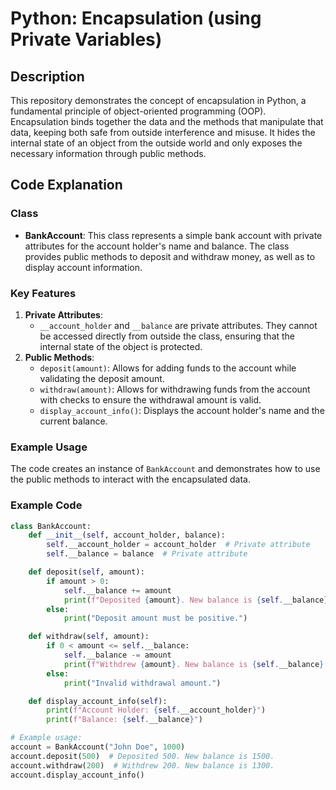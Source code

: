 # Python: Encapsulation (using Private Variables)

## Description

This repository demonstrates the concept of encapsulation in Python, a fundamental principle of object-oriented programming (OOP). Encapsulation binds together the data and the methods that manipulate that data, keeping both safe from outside interference and misuse. It hides the internal state of an object from the outside world and only exposes the necessary information through public methods.

## Code Explanation

### Class

- **BankAccount**: This class represents a simple bank account with private attributes for the account holder's name and balance. The class provides public methods to deposit and withdraw money, as well as to display account information.

### Key Features

1. **Private Attributes**:
   - `__account_holder` and `__balance` are private attributes. They cannot be accessed directly from outside the class, ensuring that the internal state of the object is protected.
2. **Public Methods**:
   - `deposit(amount)`: Allows for adding funds to the account while validating the deposit amount.
   - `withdraw(amount)`: Allows for withdrawing funds from the account with checks to ensure the withdrawal amount is valid.
   - `display_account_info()`: Displays the account holder's name and the current balance.

### Example Usage

The code creates an instance of `BankAccount` and demonstrates how to use the public methods to interact with the encapsulated data.

### Example Code

```python
class BankAccount:
    def __init__(self, account_holder, balance):
        self.__account_holder = account_holder  # Private attribute
        self.__balance = balance  # Private attribute

    def deposit(self, amount):
        if amount > 0:
            self.__balance += amount
            print(f"Deposited {amount}. New balance is {self.__balance}.")
        else:
            print("Deposit amount must be positive.")

    def withdraw(self, amount):
        if 0 < amount <= self.__balance:
            self.__balance -= amount
            print(f"Withdrew {amount}. New balance is {self.__balance}.")
        else:
            print("Invalid withdrawal amount.")

    def display_account_info(self):
        print(f"Account Holder: {self.__account_holder}")
        print(f"Balance: {self.__balance}")

# Example usage:
account = BankAccount("John Doe", 1000)
account.deposit(500)  # Deposited 500. New balance is 1500.
account.withdraw(200)  # Withdrew 200. New balance is 1300.
account.display_account_info()
```
